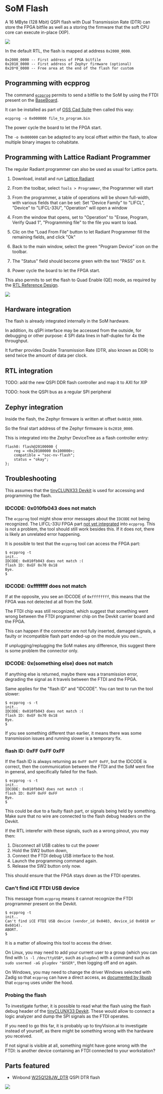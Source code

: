 # SoM Flash

A 16 MByte (128 Mbit) QSPI flash with Dual Transmission Rate (DTR) can store the
FPGA bitfile as well as a storing the firmware that the soft CPU core can
execute in-place (XIP).

![](images/som_flash_architecture.drawio.png)

In the default RTL, the flash is mapped at address `0x2000_0000`.

```
0x2000_0000 -- First address of FPGA bitfile
0x2010_0000 -- First address of Zephyr firmware (optional)
0x20*0_0000 -- Free area at the end of the flash for custom
```


## Programming with ecpprog

The command [`ecpprog`](https://github.com/gregdavill/ecpprog) permits to send
a bitfile to the SoM by using the FTDI present on the
[BaseBoard](carrier_baseboard.md).

It can be installed as part of
[OSS Cad Suite](https://github.com/YosysHQ/oss-cad-suite-build#installation)
then called this way:

```
ecpprog -o 0x000000 file_to_program.bin
```

The power cycle the board to let the FPGA start.

The `-o 0x000000` can be adapted to any local offset *within* the flash,
to allow multiple binary images to cohabitate.


## Programming with Lattice Radiant Programmer

The regular Radiant programmer can also be used as usual for Lattice parts.

1. Download, install and run [Lattice Radiant](https://www.latticesemi.com/Products/DesignSoftwareAndIP/FPGAandLDS/Radiant)

2. From the toolbar, select `Tools > Programmer`, the Programmer will start

3. From the programmer, a table of operations will be shown full-width, with various fields that can be set:
   Set "Device Family" to "LIFCL", "Device" to "LIFCL-33U", "Operation" will open a window

4. From the window that opens, set to "Operation" to "Erase, Program, Verify Quad 1", "Programming file" to the file you want to load.

5. Clic on the "Load From File" button to let Radiant Programmer fill the remaining fields, and click "Ok"

6. Back to the main window, select the green "Program Device" icon on the toolbar.

7. The "Status" field should become green with the text "PASS" on it.

8. Power cycle the board to let the FPGA start.

This also permits to set the flash to Quad Enable (QE) mode, as required by the
[RTL Reference Design](rtl_reference_design.md).

![](images/lattice_radiant_programmer_set_quad_enable_mode.png)


## Hardware integration

The flash is already integrated internally in the SoM hardware.

In addition, its qSPI interface may be accessed from the outside, for debugging
or other purpose: 4 SPI data lines in half-duplex for 4x the
throughput.

It further provides Double Transmission Rate (DTR, also known as DDR) to send
twice the amount of data per clock.


## RTL integration

TODO: add the new QSPI DDR flash controller and map it to AXI for XIP

TODO: hook the QSPI bus as a regular SPI peripheral


## Zephyr integration

Inside the flash, the Zephyr firmware is written at offset `0x0010_0000`.

So the final start address of the Zephyr firmware is `0x2010_0000`.

This is integrated into the Zephyr DeviceTree as a flash controller entry:

```
flash0: flash@20100000 {
	reg = <0x20100000 0x100000>;
	compatible = "soc-nv-flash";
	status = "okay";
};
```


## Troubleshooting

This assumes that the [tinyCLUNX33 Devkit](carrier_devkit.md) is used for
accessing and programming the flash.


### IDCODE: 0x010fb043 does not match

The `ecpprog` tool might show error messages about the `IDCODE` not being recognized.
The LIFCL-33U FPGA part [not yet integrated](https://github.com/gregdavill/ecpprog/pull/20) into `ecpprog`.
This is not a problem, the tool should still work besides this.
If it does not, there is likely an unrelated error happening.

It is possible to test that the `ecpprog` tool can access the FPGA part:

```
$ ecpprog -t
init..
IDCODE: 0x010fb043 does not match :(
flash ID: 0xEF 0x70 0x18
Bye.
$
```

### IDCODE: 0xffffffff does not match

If at the opposite, you see an IDCODE of `0xffffffff`, this means that the FPGA
was not detected at all from the SoM.

The FTDI chip was still recognized, which suggest that something went wrong
between the FTDI programmer chip on the Devkit carrier board and the FPGA.

This can happen if the connector are not fully inserted, damaged signals,
a faulty or incompatible flash part ended-up on the module you own...

If unplugging/replugging the SoM makes any difference,
this suggest there is some problem the connector only.


### IDCODE: 0x(something else) does not match

If anything else is returned, maybe there was a transmission error, degrading
the signal as it travels between the FTDI and the FPGA.

Same applies for the "flash ID" and "IDCODE".
You can test to run the tool slower:

```
$ ecpprog -s -t
init..
IDCODE: 0x010fb043 does not match :(
flash ID: 0xEF 0x70 0x18
Bye.
$
```

If you see something different than earlier, it means there was some transmission issues and running slower is a temporary fix.


### flash ID: 0xFF 0xFF 0xFF

If the flash ID is always returning as `0xFF 0xFF 0xFF`, but the IDCODE is correct, then
the communication between the FTDI and the SoM went fine in general, and specifically failed for the flash.

```
$ ecpprog -s -t
init..
IDCODE: 0x010fb043 does not match :(
flash ID: 0xFF 0xFF 0xFF
Bye.
$
```

This could be due to a faulty flash part, or signals being held by something.
Make sure that no wire are connected to the flash debug headers on the Devkit.

If the RTL interefer with these signals, such as a wrong pinout, you may then:

1. Disconnect all USB cables to cut the power
2. Hold the SW2 button down,
3. Connect the FTDI debug USB interface to the host.
4. Launch the programming command again.
5. Release the SW2 button only now.

This should ensure that the FPGA stays down as the FTDI operates.


### Can't find iCE FTDI USB device

This message from `ecpprog` means it cannot recognize the FTDI progrrammer
present on the Devkit.

```
$ ecpprog -t
init..
Can't find iCE FTDI USB device (vendor_id 0x0403, device_id 0x6010 or 0x6014).
ABORT.
$ 
```

It is a matter of allowing this tool to access the driver.

On Linux, you may need to add your current user to a group (which you can find
with `ls -l /dev/ttyUSB*`, such as `plugdev`) with a command such as
`sudo usermod -aG plugdev "$USER"`, then logging off and on again.

On Windows, you may need to change the driver Windows selected with Zadig
so that `ecpprog` can have a direct access, as
[documented by libusb](https://github.com/libusb/libusb/wiki/Windows#driver-installation)
that `ecpprog` uses under the hood.


### Probing the flash

To investigate further, it is possible to read what the flash using the 
flash debug header of the [tinyCLUNX33 Devkit](carrier_devkit.md).
These would allow to connect a logic analyzer and dump the SPI signals as the
FTDI operates.

If you need to go this far, it is probably up to tinyVision.ai to investigate
instead of yourself, as there might be something wrong with the hardware
you received.

If not signal is visible at all, something might have gone wrong with the FTDI:
is another device containing an FTDI connected to your workstation?


## Parts featured

- Winbond
  [W25Q128JW_DTR](https://www.winbond.com/hq/support/documentation/downloadV2022.jsp?__locale=en&xmlPath=/support/resources/.content/item/DA00-W25Q128JW_1.html&level=1)
  QSPI DTR flash

![](images/som_flash_schematic.png)
